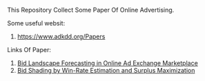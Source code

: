 This Repository Collect Some Paper Of Online Advertising.

Some useful websit:
1. https://www.adkdd.org/Papers

Links Of Paper:
1. [Bid Landscape Forecasting in Online Ad Exchange Marketplace](https://github.com/MatthewLQM/Paper-Of-Compute-Advertising/blob/master/Bid%20Landscape%20Forecasting%20In%20Online%20Ad%20Exchange%20Marketplace.pdf)
2. [Bid Shading by Win-Rate Estimation and Surplus Maximization](https://github.com/MatthewLQM/Paper-Of-Compute-Advertising/blob/master/Bid%20Shading%20by%20Win-Rate%20Estimation%20and%20Surplus%20Maximization.pdf)